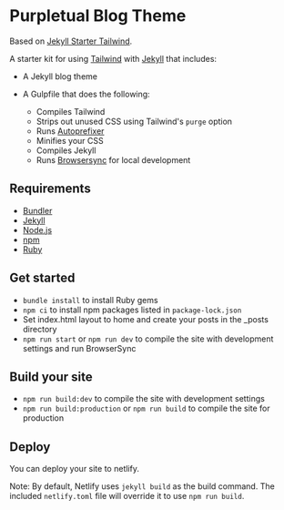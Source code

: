 # Purpletual Blog Theme

Based on [Jekyll Starter Tailwind](https://github.com/oddstronaut/jekyll-starter-tailwind).

A starter kit for using [Tailwind](https://tailwindcss.com) with [Jekyll](https://jekyllrb.com/) that includes:
* A Jekyll blog theme
* A Gulpfile that does the following:

    * Compiles Tailwind
    * Strips out unused CSS using Tailwind's `purge` option
    * Runs [Autoprefixer](https://github.com/postcss/autoprefixer)
    * Minifies your CSS
    * Compiles Jekyll
    * Runs [Browsersync](https://www.browsersync.io/) for local development


## Requirements
* [Bundler](http://bundler.io/)
* [Jekyll](https://jekyllrb.com/)
* [Node.js](https://nodejs.org/en/)
* [npm](https://www.npmjs.com/)
* [Ruby](https://www.ruby-lang.org/en/)

## Get started
* `bundle install` to install Ruby gems
* `npm ci` to install npm packages listed in `package-lock.json`
* Set index.html layout to home and create your posts in the _posts directory
* `npm run start` or `npm run dev` to compile the site with development settings and run BrowserSync

## Build your site
* `npm run build:dev` to compile the site with development settings
* `npm run build:production` or `npm run build` to compile the site for production

## Deploy

You can deploy your site to netlify. 

Note: By default, Netlify uses `jekyll build` as the build command. The included `netlify.toml` file will override it to use `npm run build`.
